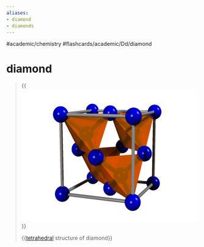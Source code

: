 ```yaml
---
aliases:
- diamond
- diamonds
---
```


#academic/chemistry #flashcards/academic/Dd/diamond

# diamond

> {{![diamond structure](../attachments/Diamond%20structure.gif)}}
>
> {{[tetrahedral](tetrahedron.md) structure of diamond}}
